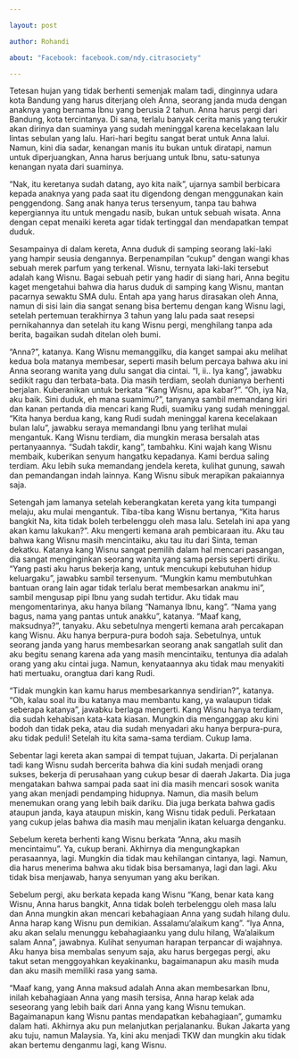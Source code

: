 ```yaml
---

layout: post

author: Rohandi

about: "Facebook: facebook.com/ndy.citrasociety"

---
```




Tetesan hujan yang tidak berhenti semenjak malam tadi, dinginnya udara kota Bandung yang harus diterjang oleh Anna, seorang janda muda dengan anaknya yang bernama Ibnu yang berusia 2 tahun. Anna harus pergi dari Bandung, kota tercintanya. Di sana, terlalu banyak cerita manis yang terukir akan dirinya dan suaminya yang sudah meninggal karena kecelakaan lalu lintas sebulan yang lalu. Hari-hari begitu sangat berat untuk Anna lalui. Namun, kini dia sadar, kenangan manis itu bukan untuk diratapi, namun untuk diperjuangkan, Anna harus berjuang untuk Ibnu, satu-satunya kenangan nyata dari suaminya.



“Nak, itu keretanya sudah datang, ayo kita naik”, ujarnya sambil berbicara kepada anaknya yang pada saat itu digendong dengan menggunakan kain penggendong. Sang anak hanya terus tersenyum, tanpa tau bahwa kepergiannya itu untuk mengadu nasib, bukan untuk sebuah wisata. Anna dengan cepat menaiki kereta agar tidak tertinggal dan mendapatkan tempat duduk.



Sesampainya di dalam kereta, Anna duduk di samping seorang laki-laki yang hampir seusia dengannya. Berpenampilan “cukup” dengan wangi khas sebuah merek parfum yang terkenal. Wisnu, ternyata laki-laki tersebut adalah kang Wisnu. Bagai sebuah petir yang hadir di siang hari, Anna begitu kaget mengetahui bahwa dia harus duduk di samping kang Wisnu, mantan pacarnya sewaktu SMA dulu. Entah apa yang harus dirasakan oleh Anna, namun di sisi lain dia sangat senang bisa bertemu dengan kang Wisnu lagi, setelah pertemuan terakhirnya 3 tahun yang lalu pada saat resepsi pernikahannya dan setelah itu kang Wisnu pergi, menghilang tanpa ada berita, bagaikan sudah ditelan oleh bumi.





 

“Anna?”, katanya. Kang Wisnu memanggilku, dia kanget sampai aku melihat kedua bola matanya membesar, seperti masih belum percaya bahwa aku ini Anna seorang wanita yang dulu sangat dia cintai. “I, ii.. Iya kang”, jawabku sedikit ragu dan terbata-bata. Dia masih terdiam, seolah dunianya berhenti berjalan. Kuberanikan untuk berkata “Kang Wisnu, apa kabar?”. “Oh, iya Na, aku baik. Sini duduk, eh mana suamimu?”, tanyanya sambil memandang kiri dan kanan pertanda dia mencari kang Rudi, suamiku yang sudah meninggal. “Kita hanya berdua kang, kang Rudi sudah meninggal karena kecelakaan bulan lalu”, jawabku seraya memandangi Ibnu yang terlihat mulai mengantuk. Kang Wisnu terdiam, dia mungkin merasa bersalah atas pertanyaannya. “Sudah takdir, kang”, tambahku. Kini wajah kang Wisnu membaik, kuberikan senyum hangatku kepadanya. Kami berdua saling terdiam. Aku lebih suka memandang jendela kereta, kulihat gunung, sawah dan pemandangan indah lainnya. Kang Wisnu sibuk merapikan pakaiannya saja.



Setengah jam lamanya setelah keberangkatan kereta yang kita tumpangi melaju, aku mulai mengantuk. Tiba-tiba kang Wisnu bertanya, “Kita harus bangkit Na, kita tidak boleh terbelenggu oleh masa lalu. Setelah ini apa yang akan kamu lakukan?”. Aku mengerti kemana arah pembicaraan itu. Aku tau bahwa kang Wisnu masih mencintaiku, aku tau itu dari Sinta, teman dekatku. Katanya kang Wisnu sangat pemilih dalam hal mencari pasangan, dia sangat menginginkan seorang wanita yang sama persis seperti diriku. “Yang pasti aku harus bekerja kang, untuk mencukupi kebutuhan hidup keluargaku”, jawabku sambil tersenyum. “Mungkin kamu membutuhkan bantuan orang lain agar tidak terlalu berat membesarkan anakmu ini”, sambil mengusap pipi Ibnu yang sudah tertidur. Aku tidak mau mengomentarinya, aku hanya bilang “Namanya Ibnu, kang”. “Nama yang bagus, nama yang pantas untuk anakku”, katanya. “Maaf kang, maksudnya?”, tanyaku. Aku sebetulnya mengerti kemana arah percakapan kang Wisnu. Aku hanya berpura-pura bodoh saja. Sebetulnya, untuk seorang janda yang harus membesarkan seorang anak sangatlah sulit dan aku begitu senang karena ada yang masih mencintaiku, tentunya dia adalah orang yang aku cintai juga. Namun, kenyataannya aku tidak mau menyakiti hati mertuaku, orangtua dari kang Rudi.



“Tidak mungkin kan kamu harus membesarkannya sendirian?”, katanya. “Oh, kalau soal itu ibu katanya mau membantu kang, ya walaupun tidak seberapa katanya”, jawabku berlaga mengerti. Kang Wisnu hanya terdiam, dia sudah kehabisan kata-kata kiasan. Mungkin dia menganggap aku kini bodoh dan tidak peka, atau dia sudah menyadari aku hanya berpura-pura, aku tidak peduli! Setelah itu kita sama-sama terdiam. Cukup lama.



Sebentar lagi kereta akan sampai di tempat tujuan, Jakarta. Di perjalanan tadi kang Wisnu sudah bercerita bahwa dia kini sudah menjadi orang sukses, bekerja di perusahaan yang cukup besar di daerah Jakarta. Dia juga mengatakan bahwa sampai pada saat ini dia masih mencari sosok wanita yang akan menjadi pendamping hidupnya. Namun, dia masih belum menemukan orang yang lebih baik dariku. Dia juga berkata bahwa gadis ataupun janda, kaya ataupun miskin, kang Wisnu tidak peduli. Perkataan yang cukup jelas bahwa dia masih mau menjalin ikatan keluarga denganku.



Sebelum kereta berhenti kang Wisnu berkata “Anna, aku masih mencintaimu”. Ya, cukup berani. Akhirnya dia mengungkapkan perasaannya, lagi. Mungkin dia tidak mau kehilangan cintanya, lagi. Namun, dia harus menerima bahwa aku tidak bisa bersamanya, lagi dan lagi. Aku tidak bisa menjawab, hanya senyuman yang aku berikan.



Sebelum pergi, aku berkata kepada kang Wisnu “Kang, benar kata kang Wisnu, Anna harus bangkit, Anna tidak boleh terbelenggu oleh masa lalu dan Anna mungkin akan mencari kebahagiaan Anna yang sudah hilang dulu. Anna harap kang Wisnu pun demikian. Assalamu’alaikum kang”. “Iya Anna, aku akan selalu menunggu kebahagiaanku yang dulu hilang, Wa’alaikum salam Anna”, jawabnya. Kulihat senyuman harapan terpancar di wajahnya. Aku hanya bisa membalas senyum saja, aku harus bergegas pergi, aku takut setan menggoyahkan keyakinanku, bagaimanapun aku masih muda dan aku masih memiliki rasa yang sama.



“Maaf kang, yang Anna maksud adalah Anna akan membesarkan Ibnu, inilah kebahagiaan Anna yang masih tersisa, Anna harap kelak ada seseorang yang lebih baik dari Anna yang kang Wisnu temukan. Bagaimanapun kang Wisnu pantas mendapatkan kebahagiaan”, gumamku dalam hati. Akhirnya aku pun melanjutkan perjalananku. Bukan Jakarta yang aku tuju, namun Malaysia. Ya, kini aku menjadi TKW dan mungkin aku tidak akan bertemu denganmu lagi, kang Wisnu.